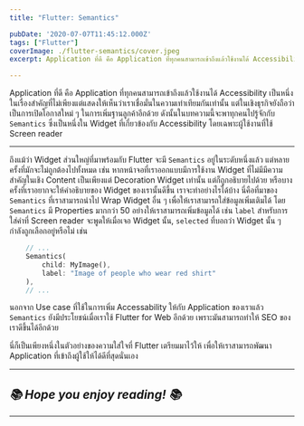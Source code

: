 ```yaml
---
title: "Flutter: Semantics"

pubDate: '2020-07-07T11:45:12.000Z'
tags: ["Flutter"]
coverImage: ./flutter-semantics/cover.jpeg
excerpt: Application ที่ดี คือ Application ที่ทุกคนสามารถเข้าถึงแล้วใช้งานได้ Accessibility เป็นหนึ่งในเรื่องสำคัญที่ไม่เพียงแต่แสดงให้เห็นว่าเราเชื่อมั่นในความเท่าเทียมกันเท่านั้น แต่ในเชิงธุรกิจยังถือว่าเป็นการเปิดโอกาสใหม่ ๆ ในการเพิ่มฐานลูกค้าอีกด้วย ดังนั้นในบทความนี้จะพาทุกคนไปรู้จักกับ Semantics ซึ่งเป็นหนึ่งใน Widget ที่เกี่ยวข้องกับ Accessibility โดยเฉพาะผู้ใช้งานที่ใช้ Screen reader

---
```


Application ที่ดี คือ Application ที่ทุกคนสามารถเข้าถึงแล้วใช้งานได้ Accessibility เป็นหนึ่งในเรื่องสำคัญที่ไม่เพียงแต่แสดงให้เห็นว่าเราเชื่อมั่นในความเท่าเทียมกันเท่านั้น แต่ในเชิงธุรกิจยังถือว่าเป็นการเปิดโอกาสใหม่ ๆ ในการเพิ่มฐานลูกค้าอีกด้วย ดังนั้นในบทความนี้จะพาทุกคนไปรู้จักกับ `Semantics` ซึ่งเป็นหนึ่งใน Widget ที่เกี่ยวข้องกับ Accessibility โดยเฉพาะผู้ใช้งานที่ใช้ Screen reader

---

ถึงแม้ว่า Widget ส่วนใหญ่ที่มาพร้อมกับ Flutter จะมี `Semantics` อยู่ในระดับหนึ่งแล้ว แต่หลายครั้งที่มักจะไม่ถูกต้องไปทั้งหมด เช่น หากหน้าจอที่เราออกแบบมีการใช้งาน Widget ที่ไม่มีมีความสำคัญในเชิง Content เป็นเพียงแต่ Decoration Widget เท่านั้น แต่ก็ถูกอธิบายไปด้วย หรือบางครั้งที่เราอยากจะให้คำอธิบายของ Widget ของเรานั้นดีขึ้น เราจะทำอย่างไรได้บ้าง นี่คือที่มาของ `Semantics` ที่เราสามารถนำไป Wrap Widget อื่น ๆ เพื่อให้เราสามารถใส่ข้อมูลเพิ่มเติมได้ โดย `Semantics` มี Properties มากกว่า 50 อย่างให้เราสามารถเพิ่มข้อมูลได้ เช่น `label` สำหรับการใส่คำที่ Screen reader จะพูดให้เมื่อเจอ Widget นั้น, `selected` ที่บอกว่า Widget นั้น ๆ กำลังถูกเลือกอยู่หรือไม่ เช่น

```dart
    // ...
    Semantics(
    	child: MyImage(),
        label: "Image of people who wear red shirt"
    ),
    // ...
```

นอกจาก Use case ที่ใช้ในการเพิ่ม Accessability ให้กับ Application ของเราแล้ว `Semantics` ยังมีประโยชน์เมื่อเราใช้ Flutter for Web อีกด้วย เพราะมันสามารถทำให้ SEO ของเราดีขึ้นได้อีกด้วย

นี่ก็เป็นเพียงหนึ่งในตัวอย่างของความใส่ใจที่ Flutter เตรียมมาไว้ให้ เพื่อให้เราสามารถพัฒนา Application ที่เข้าถึงผู้ใช้ให้ได้ดีที่สุดนั่นเอง

---

## *📚 Hope you enjoy reading! 📚*

---

